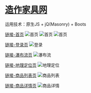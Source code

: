 [造作家具网](whaleli.com/zaozuo/index.html)
======

运用技术：原生JS + jQ(Masonry) + Boots<br>

[链接-首页](whaleli.com/zaozuo/index.html)
![首页](https://github.com/simon9124/zaozuo/blob/master/1.jpg)
![首页](https://github.com/simon9124/zaozuo/blob/master/2.jpg)
![首页](https://github.com/simon9124/zaozuo/blob/master/3.jpg)

[链接-登录页](whaleli.com/zaozuo/login.html)
![登录](https://github.com/simon9124/zaozuo/blob/master/4.jpg)

[链接-瀑布流页](whaleli.com/zaozuo/show.html)
![瀑布流](https://github.com/simon9124/zaozuo/blob/master/5.jpg)

[链接-地理定位页](whaleli.com/zaozuo/map.html)
![地理定位](https://github.com/simon9124/zaozuo/blob/master/6.jpg)

[链接-商品列表页](whaleli.com/zaozuo/products.html)
![商品列表](https://github.com/simon9124/zaozuo/blob/master/7.jpg)

[链接-商品详情页](whaleli.com/zaozuo/product_detail.html)
![商品详情](https://github.com/simon9124/zaozuo/blob/master/8.jpg)
